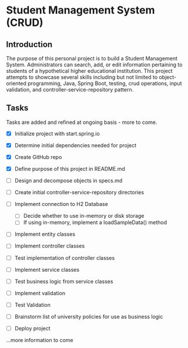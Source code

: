 # Student Management System (CRUD)

## Introduction
The purpose of this personal project is to build a Student Management System. Administrators can search, add, or edit information pertaining to students of a hypothetical higher educational institution. This project attempts to showcase several skills including but not limited to object-oriented programming, Java, Spring Boot, testing, crud operations, input validation, and controller-service-repository pattern.

## Tasks
Tasks are added and refined at ongoing basis - more to come.
- [x] Initialize project with start.spring.io
- [x] Determine initial dependencies needed for project
- [x] Create GitHub repo
- [x] Define purpose of this project in README.md
- [ ] Design and decompose objects in specs.md
- [ ] Create initial controller-service-repository directories
- [ ] Implement connection to H2 Database
  - [ ] Decide whether to use in-memory or disk storage
  - [ ] If using in-memory, implement a loadSampleData() method
- [ ] Implement entity classes
- [ ] Implement controller classes
- [ ] Test implementation of controller classes
- [ ] Implement service classes
- [ ] Test business logic from service classes
- [ ] Implement validation
- [ ] Test Validation
- [ ] Brainstorm list of university policies for use as business logic
- [ ] Deploy project



...more information to come